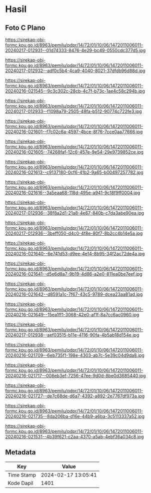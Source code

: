 # Hasil

## Foto C Plano

https://sirekap-obj-formc.kpu.go.id/8963/pemilu/pdpr/14/72/01/10/06/1472011006011-20240217-012931--01d74333-8476-4e29-bc49-0550cdc377d5.jpg

https://sirekap-obj-formc.kpu.go.id/8963/pemilu/pdpr/14/72/01/10/06/1472011006011-20240217-012932--adf0c5b4-4ca9-4040-8021-37dfdb96d88d.jpg

https://sirekap-obj-formc.kpu.go.id/8963/pemilu/pdpr/14/72/01/10/06/1472011006011-20240216-021545--9c3c302c-28cb-4c7f-b73c-1ae4c58c294b.jpg

https://sirekap-obj-formc.kpu.go.id/8963/pemilu/pdpr/14/72/01/10/06/1472011006011-20240217-012933--f1098a79-2505-48fa-b512-90774c722fe3.jpg

https://sirekap-obj-formc.kpu.go.id/8963/pemilu/pdpr/14/72/01/10/06/1472011006011-20240216-021601--f7c02c6a-4597-4bce-8f76-7cce0aa77666.jpg

https://sirekap-obj-formc.kpu.go.id/8963/pemilu/pdpr/14/72/01/10/06/1472011006011-20240216-021605--74268faf-12c6-457e-9e54-29e9739852ce.jpg

https://sirekap-obj-formc.kpu.go.id/8963/pemilu/pdpr/14/72/01/10/06/1472011006011-20240216-021613--c9137180-0cf6-41b2-9a65-b00497257782.jpg

https://sirekap-obj-formc.kpu.go.id/8963/pemilu/pdpr/14/72/01/10/06/1472011006011-20240216-021616--3a5eaa68-118d-495e-a941-9c18f9ff0004.jpg

https://sirekap-obj-formc.kpu.go.id/8963/pemilu/pdpr/14/72/01/10/06/1472011006011-20240217-012936--38f8a2d1-21a8-4e67-840b-c7da3abe90ea.jpg

https://sirekap-obj-formc.kpu.go.id/8963/pemilu/pdpr/14/72/01/10/06/1472011006011-20240217-012936--3beff050-d4c0-4f8e-80f7-8b2cc4b14e5a.jpg

https://sirekap-obj-formc.kpu.go.id/8963/pemilu/pdpr/14/72/01/10/06/1472011006011-20240216-021640--6e741d53-d9ee-4e14-8b95-34f2ac72de4a.jpg

https://sirekap-obj-formc.kpu.go.id/8963/pemilu/pdpr/14/72/01/10/06/1472011006011-20240216-021641--d5e6d8a7-9b19-4d86-a2e0-811ea0be7eef.jpg

https://sirekap-obj-formc.kpu.go.id/8963/pemilu/pdpr/14/72/01/10/06/1472011006011-20240216-021642--d8591a1c-7f67-43c5-9789-dcea23aa81ad.jpg

https://sirekap-obj-formc.kpu.go.id/8963/pemilu/pdpr/14/72/01/10/06/1472011006011-20240216-021649--15ea1ff1-3068-42e0-af1f-8a7cc6ac0960.jpg

https://sirekap-obj-formc.kpu.go.id/8963/pemilu/pdpr/14/72/01/10/06/1472011006011-20240217-012938--aef03515-b11e-4116-90fa-4b5ab18d154e.jpg

https://sirekap-obj-formc.kpu.go.id/8963/pemilu/pdpr/14/72/01/10/06/1472011006011-20240216-021709--6eb735f1-198e-4303-ab7c-5e39c04d9da8.jpg

https://sirekap-obj-formc.kpu.go.id/8963/pemilu/pdpr/14/72/01/10/06/1472011006011-20240216-021717--008eb3ef-7256-47ee-9d0d-8be0d3685440.jpg

https://sirekap-obj-formc.kpu.go.id/8963/pemilu/pdpr/14/72/01/10/06/1472011006011-20240216-021727--de7c68de-d6a7-4392-a892-2e7767df973a.jpg

https://sirekap-obj-formc.kpu.go.id/8963/pemilu/pdpr/14/72/01/10/06/1472011006011-20240216-021735--8da206ba-d16e-44b9-a6ba-3c5113337a52.jpg

https://sirekap-obj-formc.kpu.go.id/8963/pemilu/pdpr/14/72/01/10/06/1472011006011-20240216-021531--4b39f621-c2aa-4370-a5ab-4ebf36a034c8.jpg


## Metadata

| Key        | Value               |
| ---------- | ------------------- |
| Time Stamp | 2024-02-17 13:05:41 |
| Kode Dapil | 1401                |



